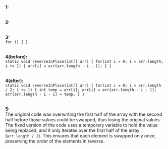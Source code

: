 <br>**1:**
<br>

<br>**2:**
<br>

<br>**3:**
<br>
`for () {
}`

<br>**4(before):**
<br>
`static void reverseInPlace(int[] arr) {
  for(int i = 0; i < arr.length; i += 1) {
    arr[i] = arr[arr.length - i - 1];
  }
}`

<br>**4(after):**
<br>
`static void reverseInPlace(int[] arr) {
  for(int i = 0; i < arr.length / 2; i += 1) {
    int temp = arr[i];
    arr[i] = arr[arr.length - i - 1];
    arr[arr.length - i - 1] = temp;
  }
}`

<br>**5:**
<br>The original code was overwriting the first half of the array with the second half before those values could be swapped, thus losing the original values. The fixed version of the code uses a temporary variable to hold the value being replaced, and it only iterates over the first half of the array (`arr.length / 2`). This ensures that each element is swapped only once, preserving the order of the elements in reverse.
